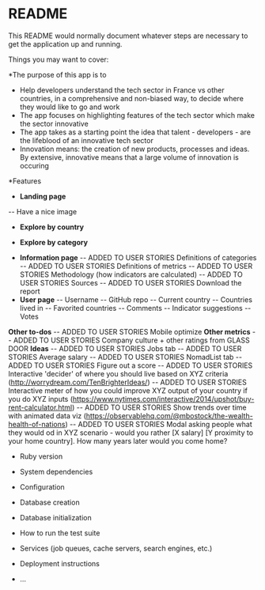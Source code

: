 # README

This README would normally document whatever steps are necessary to get the
application up and running.

Things you may want to cover:

*The purpose of this app is to 
- Help developers understand the tech sector in France vs other countries, in a comprehensive and non-biased way, to decide where they would like to go and work
- The app focuses on highlighting features of the tech sector which make the sector innovative
- The app takes as a starting point the idea that talent - developers - are the lifeblood of an innovative tech sector
- Innovation means: the creation of new products, processes and ideas. By extensive, innovative means that a large volume of innovation is occuring

*Features
- **Landing page**
<!-- -- ADDED TO USER STORIES Value prop -->
<!-- -- DONE Buttons to explore -->
<!-- -- DONE Login / signup -->
-- Have a nice image
- **Explore by country**
<!-- -- ADDED TO USER STORIES Individual indicator datapoint, by country (current year) -->
<!-- -- ADDED TO USER STORIES Difference from global leader, difference from regional leader -->
<!-- -- ADDED TO USER STORIES Show by absolute, show by normalized -->
<!-- -- ADDED TO USER STORIES Comments (with category and indicator tags) [tags are NOT MVP] -->
- **Explore by category**
<!-- -- ADDED TO USER STORIES Indicator charts, by category -->
<!-- -- ADDED TO USER STORIES Show by absolute, show by normalized -->
<!-- -- NOT ADDED TO USER STORIES - SAME AS COMMENTS IN COUNTRY SECTION Comments (with indicator and country tags) [tags are NOT MVP] -->
<!-- -- ADDED TO USER STORIES Add CAGR (% change) [NOT MVP] -->
<!-- -- ADDED TO USER STORIES Suggest new indicators [NOT MVP] -->
<!-- -- ADDED TO USER STORIES Vote on importance of indicators (or ask people to help weight them; upvote comments; upvote metrics) [NOT MVP] -->
- **Information page**
-- ADDED TO USER STORIES Definitions of categories
-- ADDED TO USER STORIES Definitions of metrics
-- ADDED TO USER STORIES Methodology (how indicators are calculated)
-- ADDED TO USER STORIES Sources
-- ADDED TO USER STORIES Download the report
- **User page**
-- Username
-- GitHub repo
-- Current country
-- Countries lived in
-- Favorited countries
-- Comments
-- Indicator suggestions
-- Votes
<!-- - **Login** -->
**Other to-dos**
-- ADDED TO USER STORIES Mobile optimize
**Other metrics**
-- ADDED TO USER STORIES  Company culture + other ratings from GLASS DOOR
**Ideas**
-- ADDED TO USER STORIES Jobs tab
-- ADDED TO USER STORIES Average salary
-- ADDED TO USER STORIES NomadList tab
-- ADDED TO USER STORIES Figure out a score
-- ADDED TO USER STORIES Interactive 'decider' of where you should live based on XYZ criteria (http://worrydream.com/TenBrighterIdeas/)
-- ADDED TO USER STORIES Interactive meter of how you could improve XYZ output of your country if you do XYZ inputs (https://www.nytimes.com/interactive/2014/upshot/buy-rent-calculator.html)
-- ADDED TO USER STORIES Show trends over time with animated data viz (https://observablehq.com/@mbostock/the-wealth-health-of-nations)
-- ADDED TO USER STORIES Modal asking people what they would od in XYZ scenario - would you rather [X salary] [Y proximity to your home country]. How many years later would you come home?


* Ruby version

* System dependencies

* Configuration

* Database creation

* Database initialization

* How to run the test suite

* Services (job queues, cache servers, search engines, etc.)

* Deployment instructions

* ...
